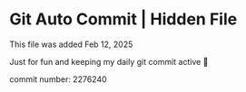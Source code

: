 # Git Auto Commit | Hidden File

This file was added Feb 12, 2025

Just for fun and keeping my daily git commit active 🤪

commit number: 2276240
